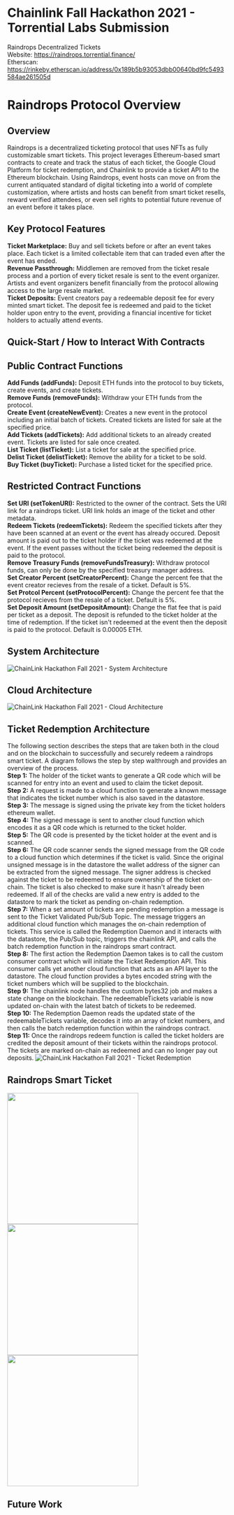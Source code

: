 # Chainlink Fall Hackathon 2021 - Torrential Labs Submission
Raindrops Decentralized Tickets <br />
Website: https://raindrops.torrential.finance/ <br />
Etherscan: https://rinkeby.etherscan.io/address/0x189b5b93053dbb00640bd9fc5493584ae261505d <br />

# Raindrops Protocol Overview
## Overview
Raindrops is a decentralized ticketing protocol that uses NFTs as fully customizable smart tickets. This project leverages Ethereum-based smart contracts to create and track the status of each ticket, the Google Cloud Platform for ticket redemption, and Chainlink to provide a ticket API to the Ethereum blockchain. Using Raindrops, event hosts can move on from the current antiquated standard of digital ticketing into a world of complete customization, where artists and hosts can benefit from smart ticket resells, reward verified attendees, or even sell rights to potential future revenue of an event before it takes place.
## Key Protocol Features
**Ticket Marketplace:** Buy and sell tickets before or after an event takes place. Each ticket is a limited collectable item that can traded even after the event has ended. <br />
**Revenue Passthrough:** Middlemen are removed from the ticket resale process and a portion of every ticket resale is sent to the event organizer. Artists and event organizers benefit financially from the protocol allowing access to the large resale market. <br />
**Ticket Deposits:** Event creators pay a redeemable deposit fee for every minted smart ticket. The deposit fee is redeemed and paid to the ticket holder upon entry to the event, providing a financial incentive for ticket holders to actually attend events. <br />
## Quick-Start / How to Interact With Contracts
## Public Contract Functions
**Add Funds (addFunds):** Deposit ETH funds into the protocol to buy tickets, create events, and create tickets. <br />
**Remove Funds (removeFunds):** Withdraw your ETH funds from the protocol. <br />
**Create Event (createNewEvent):** Creates a new event in the protocol including an initial batch of tickets. Created tickets are listed for sale at the specified price. <br />
**Add Tickets (addTickets):** Add additional tickets to an already created event. Tickets are listed for sale once created. <br />
**List Ticket (listTicket):** List a ticket for sale at the specified price. <br />
**Delist Ticket (delistTicket):** Remove the ability for a ticket to be sold. <br />
**Buy Ticket (buyTicket):** Purchase a listed ticket for the specified price. <br />

## Restricted Contract Functions
**Set URI (setTokenURI):** Restricted to the owner of the contract. Sets the URI link for a raindrops ticket. URI link holds an image of the ticket and other metadata. <br />
**Redeem Tickets (redeemTickets):** Redeem the specified tickets after they have been scanned at an event or the event has already occured. Deposit amount is paid out to the ticket holder if the ticket was redeemed at the event. If the event passes without the ticket being redeemed the deposit is paid to the protocol. <br />
**Remove Treasury Funds (removeFundsTreasury):** Withdraw protocol funds, can only be done by the specified treasury manager address. <br />
**Set Creator Percent (setCreatorPercent):** Change the percent fee that the event creator recieves from the resale of a ticket. Default is 5%.  <br />
**Set Protcol Percent (setProtocolPercent):** Change the percent fee that the protocol recieves from the resale of a ticket. Default is 5%.  <br />
**Set Deposit Amount (setDepositAmount):** Change the flat fee that is paid per ticket as a deposit. The deposit is refunded to the ticket holder at the time of redemption. If the ticket isn't redeemed at the event then the deposit is paid to the protocol. Default is 0.00005 ETH.  <br />

## System Architecture
![ChainLink Hackathon Fall 2021 - System Architecture](https://user-images.githubusercontent.com/85575746/143173584-f68ef55a-2e51-4be7-9a49-074590353c33.png)

## Cloud Architecture
![ChainLink Hackathon Fall 2021 - Cloud Architecture](https://user-images.githubusercontent.com/85575746/143729824-57016cfb-4582-4da9-87fd-cbd891f80225.png)

## Ticket Redemption Architecture
The following section describes the steps that are taken both in the cloud and on the blockchain to successfully and securely redeem a raindrops smart ticket. A diagram follows the step by step walthrough and provides an overview of the process. <br/>
**Step 1:** The holder of the ticket wants to generate a QR code which will be scanned for entry into an event and used to claim the ticket deposit. <br/>
**Step 2:** A request is made to a cloud function to generate a known message that indicates the ticket number which is also saved in the datastore. <br/>
**Step 3:** The message is signed using the private key from the ticket holders ethereum wallet. <br/>
**Step 4:** The signed message is sent to another cloud function which encodes it as a QR code which is returned to the ticket holder. <br/>
**Step 5:** The QR code is presented by the ticket holder at the event and is scanned. <br/>
**Step 6:** The QR code scanner sends the signed message from the QR code to a cloud function which determines if the ticket is valid. Since the original unsigned message is in the datastore the wallet address of the signer can be extracted from the signed message. The signer address is checked against the ticket to be redeemed to ensure ownership of the ticket on-chain. The ticket is also checked to make sure it hasn't already been redeemed. If all of the checks are valid a new entry is added to the datastore to mark the ticket as pending on-chain redemption. <br/>
**Step 7:** When a set amount of tickets are pending redemption a message is sent to the Ticket Validated Pub/Sub Topic. The message triggers an additional cloud function which manages the on-chain redemption of tickets. This service is called the Redemption Daemon and it interacts with the datastore, the Pub/Sub topic, triggers the chainlink API, and calls the batch redemption function in the raindrops smart contract. <br/>
**Step 8:** The first action the Redemption Daemon takes is to call the custom consumer contract which will initiate the Ticket Redemption API. This consumer calls yet another cloud function that acts as an API layer to the datastore. The cloud function provides a bytes encoded string with the ticket numbers which will be supplied to the blockchain. <br/>
**Step 9:** The chainlink node handles the custom bytes32 job and makes a state change on the blockchain. The redeemableTickets variable is now updated on-chain with the latest batch of tickets to be redeemed. <br/>
**Step 10:** The Redemption Daemon reads the updated state of the redeemableTickets variable, decodes it into an array of ticket numbers, and then calls the batch redemption function within the raindrops contract. <br/>
**Step 11:** Once the raindrops redeem function is called the ticket holders are credited the deposit amount of their tickets within the raindrops protocol. The tickets are marked on-chain as redeemed and can no longer pay out deposits.
![ChainLink Hackathon Fall 2021 - Ticket Redemption](https://user-images.githubusercontent.com/85575746/143731550-e16d4276-5f22-499e-82b8-4a454d548a46.png)

## Raindrops Smart Ticket
<p float="left">
  <img src="https://user-images.githubusercontent.com/85575746/143174814-9c6f977b-9ea6-485c-8f33-d8d287dec7ba.png" width="300" >
  <img src="https://user-images.githubusercontent.com/85575746/143175786-c98f23a1-70ae-467a-90c4-16295b5c6a38.png" width="300" >
  <img src="https://user-images.githubusercontent.com/85575746/143175531-71ce4aac-9a8d-444f-9c71-af50a5dbbd71.png" width="300" >
</p>

## Future Work
